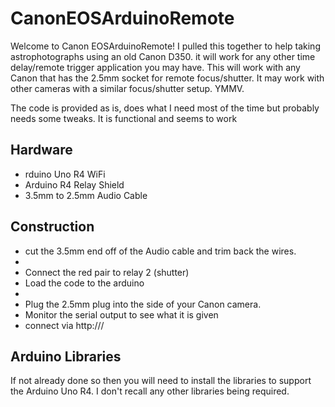# CanonEOSArduinoRemote
Welcome to Canon EOSArduinoRemote! I pulled this together to help taking astrophotographs using an old Canon D350. it will work for any other time delay/remote trigger application you may have. 
This will work with any Canon that has the 2.5mm socket for remote focus/shutter. It may work with other cameras with a similar focus/shutter setup. YMMV.

The code is provided as is, does what I need most of the time but probably needs some tweaks. It is functional and seems to work

<h2>Hardware</h2>
<ul>
<li>rduino Uno R4 WiFi</li>
<li>Arduino R4 Relay Shield</li>
<li>3.5mm to 2.5mm Audio Cable</li>
</ul>

<h2>Construction</h2>
<ul>
<li>cut the 3.5mm end off of the Audio cable and trim back the wires.</li>
<li><Connect the white pair to relay 1 (focus) </li>
<li>Connect the red pair to relay 2 (shutter)</li>
<li>Load the code to the arduino<li>
<li>Plug the 2.5mm plug into the side of your Canon camera.</li>
<li>Monitor the serial output to see what <ip address> it is given</li>
<li>connect via http://<ip address>/</li>
</ul>
  
<h2>Arduino Libraries</h2>
<p>
If not already done so then you will need to install the libraries to support the Arduino Uno R4. I don't recall any other libraries being required.
<p></p>
